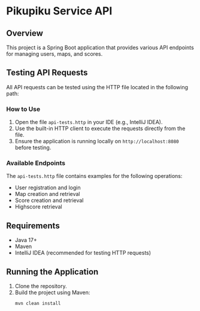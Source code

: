 # Pikupiku Service API

## Overview

This project is a Spring Boot application that provides various API endpoints for managing users, maps, and scores.

## Testing API Requests

All API requests can be tested using the HTTP file located in the following path:

### How to Use

1. Open the file `api-tests.http` in your IDE (e.g., IntelliJ IDEA).
2. Use the built-in HTTP client to execute the requests directly from the file.
3. Ensure the application is running locally on `http://localhost:8080` before testing.

### Available Endpoints

The `api-tests.http` file contains examples for the following operations:
- User registration and login
- Map creation and retrieval
- Score creation and retrieval
- Highscore retrieval

## Requirements

- Java 17+
- Maven
- IntelliJ IDEA (recommended for testing HTTP requests)

## Running the Application

1. Clone the repository.
2. Build the project using Maven:
   ```bash
   mvn clean install
